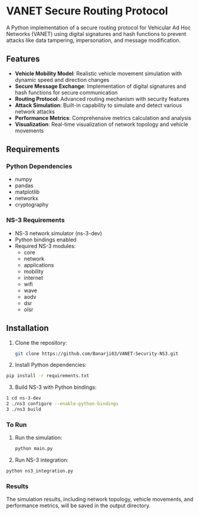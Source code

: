 # VANET Secure Routing Protocol

A Python implementation of a secure routing protocol for Vehicular Ad Hoc Networks (VANET) using digital signatures and hash functions to prevent attacks like data tampering, impersonation, and message modification.

## Features

- **Vehicle Mobility Model**: Realistic vehicle movement simulation with dynamic speed and direction changes
- **Secure Message Exchange**: Implementation of digital signatures and hash functions for secure communication
- **Routing Protocol**: Advanced routing mechanism with security features
- **Attack Simulation**: Built-in capability to simulate and detect various network attacks
- **Performance Metrics**: Comprehensive metrics calculation and analysis
- **Visualization**: Real-time visualization of network topology and vehicle movements

## Requirements

### Python Dependencies
- numpy
- pandas
- matplotlib
- networkx
- cryptography

### NS-3 Requirements
- NS-3 network simulator (ns-3-dev)
- Python bindings enabled
- Required NS-3 modules:
  - core
  - network
  - applications
  - mobility
  - internet
  - wifi
  - wave
  - aodv
  - dsr
  - olsr

## Installation

1. Clone the repository:
   ```bash
   git clone https://github.com/Banarji03/VANET-Security-NS3.git

2. Install Python dependencies:
  ```bash
pip install -r requirements.txt
```
3. Build NS-3 with Python bindings:
  ```bash
 1 cd ns-3-dev
 2 ./ns3 configure --enable-python-bindings
 3 ./ns3 build
```
### To Run

1. Run the simulation:
   ```bash
   python main.py
2. Run NS-3 integration:
  ```bash
python ns3_integration.py
```
### Results
The simulation results, including network topology, vehicle movements, and performance metrics, will be saved in the output directory.
```

